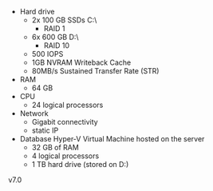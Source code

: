 * Hard drive
  * 2x 100 GB SSDs C:\
    * RAID 1
  * 6x 600 GB D:\
    * RAID 10
  * 500 IOPS
  * 1GB NVRAM Writeback Cache
  * 80MB/s Sustained Transfer Rate (STR)
* RAM
  * 64 GB
* CPU
  * 24 logical processors
* Network
  * Gigabit connectivity
  * static IP
* Database Hyper-V Virtual Machine hosted on the server
  * 32 GB of RAM
  * 4 logical processors
  * 1 TB hard drive (stored on D:\)

v7.0
